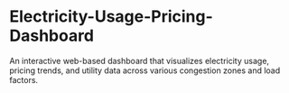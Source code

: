 # Electricity-Usage-Pricing-Dashboard
An interactive web-based dashboard that visualizes electricity usage, pricing trends, and utility data across various congestion zones and load factors.
